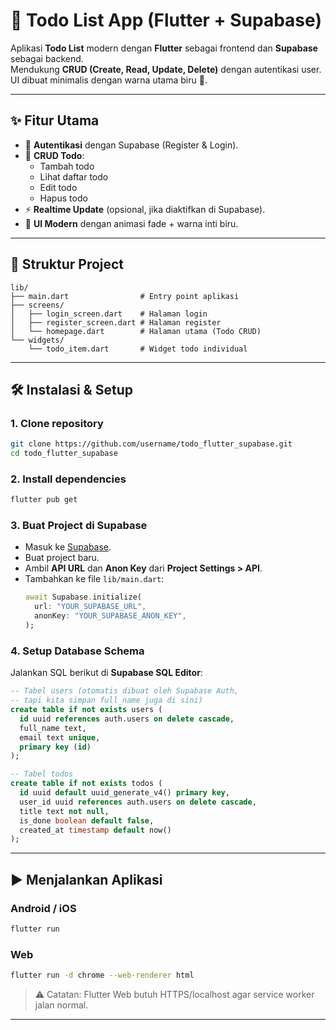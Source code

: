 # 📝 Todo List App (Flutter + Supabase)

Aplikasi **Todo List** modern dengan **Flutter** sebagai frontend dan **Supabase** sebagai backend.  
Mendukung **CRUD (Create, Read, Update, Delete)** dengan autentikasi user.  
UI dibuat minimalis dengan warna utama biru 🌊.

---

## ✨ Fitur Utama
- 🔐 **Autentikasi** dengan Supabase (Register & Login).
- 📝 **CRUD Todo**:
  - Tambah todo
  - Lihat daftar todo
  - Edit todo
  - Hapus todo
- ⚡ **Realtime Update** (opsional, jika diaktifkan di Supabase).
- 🎨 **UI Modern** dengan animasi fade + warna inti biru.

---

## 📂 Struktur Project
```
lib/
├── main.dart                # Entry point aplikasi
├── screens/
│   ├── login_screen.dart    # Halaman login
│   ├── register_screen.dart # Halaman register
│   └── homepage.dart        # Halaman utama (Todo CRUD)
└── widgets/
    └── todo_item.dart       # Widget todo individual
```

---

## 🛠️ Instalasi & Setup

### 1. Clone repository
```bash
git clone https://github.com/username/todo_flutter_supabase.git
cd todo_flutter_supabase
```

### 2. Install dependencies
```bash
flutter pub get
```

### 3. Buat Project di Supabase
- Masuk ke [Supabase](https://supabase.com).
- Buat project baru.
- Ambil **API URL** dan **Anon Key** dari **Project Settings > API**.
- Tambahkan ke file `lib/main.dart`:
  ```dart
  await Supabase.initialize(
    url: "YOUR_SUPABASE_URL",
    anonKey: "YOUR_SUPABASE_ANON_KEY",
  );
  ```

### 4. Setup Database Schema
Jalankan SQL berikut di **Supabase SQL Editor**:

```sql
-- Tabel users (otomatis dibuat oleh Supabase Auth, 
-- tapi kita simpan full_name juga di sini)
create table if not exists users (
  id uuid references auth.users on delete cascade,
  full_name text,
  email text unique,
  primary key (id)
);

-- Tabel todos
create table if not exists todos (
  id uuid default uuid_generate_v4() primary key,
  user_id uuid references auth.users on delete cascade,
  title text not null,
  is_done boolean default false,
  created_at timestamp default now()
);
```

---

## ▶️ Menjalankan Aplikasi
### Android / iOS
```bash
flutter run
```

### Web
```bash
flutter run -d chrome --web-renderer html
```

> ⚠️ Catatan: Flutter Web butuh HTTPS/localhost agar service worker jalan normal.

---

